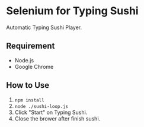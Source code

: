 # Selenium for Typing Sushi

Automatic Typing Sushi Player.

## Requirement
- Node.js
- Google Chrome

## How to Use
1. `npm install`
2. `node ./sushi-loop.js`
3. Click "Start" on Typing Sushi.
4. Close the brower after finish sushi.
